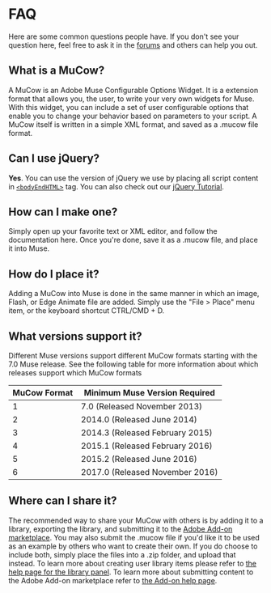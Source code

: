 # FAQ
Here are some common questions people have. If you don't see your question
here, feel free to ask it in the [forums][1] and others can help you out.

## What is a MuCow?
A MuCow is an Adobe Muse Configurable Options Widget. It is a extension format
that allows you, the user, to write your very own widgets for Muse. With this
widget, you can include a set of user configurable options that enable you to
change your behavior based on parameters to your script. A MuCow itself is
written in a simple XML format, and saved as a .mucow file format.

## Can I use jQuery?

**Yes**. You can use the version of jQuery we use by placing all script content
in [`<bodyEndHTML>`][4] tag. You can also check out our [jQuery Tutorial][5].

## How can I make one?
Simply open up your favorite text or XML editor, and follow the documentation
here. Once you're done, save it as a .mucow file, and place it into Muse.

## How do I place it?
Adding a MuCow into Muse is done in the same manner in which an image, Flash,
or Edge Animate file are added. Simply use the "File > Place" menu item, or
the keyboard shortcut CTRL/CMD + D.

## What versions support it?
Different Muse versions support different MuCow formats starting with the 7.0
Muse release. See the following table for more information about which releases
support which MuCow formats

| MuCow Format | Minimum Muse Version Required |
| --- | --- |
| 1 | 7.0 (Released November 2013) |
| 2 | 2014.0 (Released June 2014) |
| 3 | 2014.3 (Released February 2015) |
| 4 | 2015.1 (Released February 2016) |
| 5 | 2015.2 (Released June 2016) |
| 6 | 2017.0 (Released November 2016) |

## Where can I share it?
The recommended way to share your MuCow with others is by adding it to a
library, exporting the library, and submitting it to the [Adobe Add-on
marketplace][2]. You may also submit the .mucow file if you'd like it to be
used as an example by others who want to create their own. If you do choose to
include both, simply place the files into a .zip folder, and upload that
instead. To learn more about creating user library items please refer to
[the help page for the library panel][3]. To learn more about submitting
content to the Adobe Add-on marketplace refer to [the Add-on help page][6].

 [1]: http://forums.adobe.com/community/muse
 [2]: http://www.adobe.com/go/muse_add-ons
 [3]: http://helpx.adobe.com/en/muse/tutorials/organizing-reusing-elements-using-library-panel.html
 [4]: ./04-Content%20Tags.md
 [5]: ./06-Tutorials.md

 [6]: https://www.adobeexchange.com/resources
